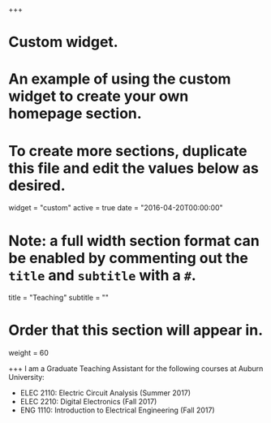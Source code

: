 +++
# Custom widget.
# An example of using the custom widget to create your own homepage section.
# To create more sections, duplicate this file and edit the values below as desired.
widget = "custom"
active = true
date = "2016-04-20T00:00:00"

# Note: a full width section format can be enabled by commenting out the `title` and `subtitle` with a `#`.
title = "Teaching"
subtitle = ""

# Order that this section will appear in.
weight = 60

+++
I am a Graduate Teaching Assistant for the following courses at Auburn University:

- ELEC 2110: Electric Circuit Analysis (Summer 2017)
- ELEC 2210: Digital Electronics (Fall 2017)
- ENG 1110: Introduction to Electrical Engineering (Fall 2017)

